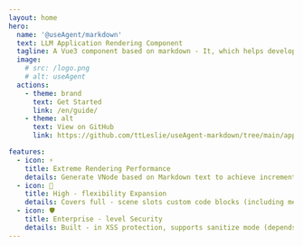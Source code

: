 ```yaml
---
layout: home
hero:
  name: '@useAgent/markdown'
  text: LLM Application Rendering Component
  tagline: A Vue3 component based on markdown - It, which helps developers quickly build enterprise - level
  image:
    # src: /logo.png
    # alt: useAgent
  actions:
    - theme: brand
      text: Get Started
      link: /en/guide/
    - theme: alt
      text: View on GitHub
      link: https://github.com/ttLeslie/useAgent-markdown/tree/main/apps/docs

features:
  - icon: ⚡️
    title: Extreme Rendering Performance
    details: Generate VNode based on Markdown text to achieve incremental rendering. No lag in large - text/chart scenarios.
  - icon: 🔧
    title: High - flexibility Expansion
    details: Covers full - scene slots custom code blocks (including mermaid), in - line/block - level interactive components, images, etc.
  - icon: 🛡️
    title: Enterprise - level Security
    details: Built - in XSS protection, supports sanitize mode (depends on dompurify), making it safer to render user content.
---
```

